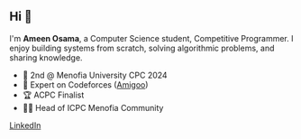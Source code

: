 ## Hi 👋

I'm **Ameen Osama**, a Computer Science student, Competitive Programmer. I enjoy building systems from scratch, solving algorithmic problems, and sharing knowledge.

- 🥈 2nd @ Menofia University CPC 2024  
- 🧠 Expert on Codeforces ([Amigoo](https://codeforces.com/profile/Amigoo))  
- 🏆 ACPC Finalist  
- 👨‍🏫 Head of ICPC Menofia Community

 [LinkedIn](https://www.linkedin.com/in/ameen-osama-843939234/)
